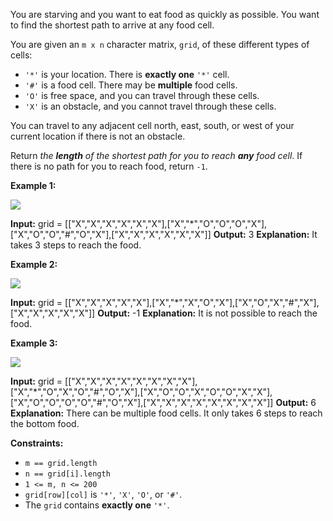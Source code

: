 You are starving and you want to eat food as quickly as possible. You want to find the shortest path to arrive at any food cell.

You are given an `m x n` character matrix, `grid`, of these different types of cells:

*   `'*'` is your location. There is **exactly one** `'*'` cell.
*   `'#'` is a food cell. There may be **multiple** food cells.
*   `'O'` is free space, and you can travel through these cells.
*   `'X'` is an obstacle, and you cannot travel through these cells.

You can travel to any adjacent cell north, east, south, or west of your current location if there is not an obstacle.

Return _the **length** of the shortest path for you to reach **any** food cell_. If there is no path for you to reach food, return `-1`.

**Example 1:**

![](https://assets.leetcode.com/uploads/2020/09/21/img1.jpg)

**Input:** grid = \[\["X","X","X","X","X","X"\],\["X","\*","O","O","O","X"\],\["X","O","O","#","O","X"\],\["X","X","X","X","X","X"\]\]
**Output:** 3
**Explanation:** It takes 3 steps to reach the food.

**Example 2:**

![](https://assets.leetcode.com/uploads/2020/09/21/img2.jpg)

**Input:** grid = \[\["X","X","X","X","X"\],\["X","\*","X","O","X"\],\["X","O","X","#","X"\],\["X","X","X","X","X"\]\]
**Output:** -1
**Explanation:** It is not possible to reach the food.

**Example 3:**

![](https://assets.leetcode.com/uploads/2020/09/21/img3.jpg)

**Input:** grid = \[\["X","X","X","X","X","X","X","X"\],\["X","\*","O","X","O","#","O","X"\],\["X","O","O","X","O","O","X","X"\],\["X","O","O","O","O","#","O","X"\],\["X","X","X","X","X","X","X","X"\]\]
**Output:** 6
**Explanation:** There can be multiple food cells. It only takes 6 steps to reach the bottom food.

**Constraints:**

*   `m == grid.length`
*   `n == grid[i].length`
*   `1 <= m, n <= 200`
*   `grid[row][col]` is `'*'`, `'X'`, `'O'`, or `'#'`.
*   The `grid` contains **exactly one** `'*'`.